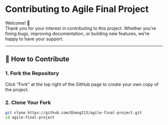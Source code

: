 # Contributing to Agile Final Project

Welcome! 👋  
Thank you for your interest in contributing to this project. Whether you're fixing bugs, improving documentation, or building new features, we’re happy to have your support.

---

## 🧭 How to Contribute

### 1. Fork the Repository

Click “Fork” at the top right of the GitHub page to create your own copy of the project.

### 2. Clone Your Fork

```bash
git clone https://github.com/Ebang213/agile-final-project.git
cd agile-final-project
